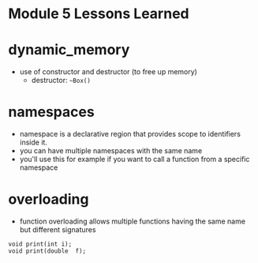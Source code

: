 # Module 5 Lessons Learned

# dynamic_memory
- use of constructor and destructor (to free up memory)
  - destructor: `~Box()`

# namespaces
- namespace is a declarative region that provides scope to identifiers inside it.
- you can have multiple namespaces with the same name
- you'll use this for example if you want to call a function from a specific namespace

# overloading
- function overloading allows multiple functions having the same name but different signatures
```
void print(int i);
void print(double  f);
```
